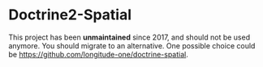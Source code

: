 # Doctrine2-Spatial

This project has been **unmaintained** since 2017, and should not be used anymore. You should migrate to an alternative. One possible choice could be https://github.com/longitude-one/doctrine-spatial.
